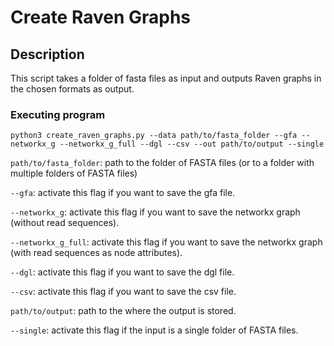 # Create Raven Graphs

## Description

This script takes a folder of fasta files as input and outputs Raven graphs in the chosen formats as output.

### Executing program

```python3 create_raven_graphs.py --data path/to/fasta_folder --gfa --networkx_g --networkx_g_full --dgl --csv --out path/to/output --single```

```path/to/fasta_folder```: path to the folder of FASTA files (or to a folder with multiple folders of FASTA files)

```--gfa```: activate this flag if you want to save the gfa file.

```--networkx_g```: activate this flag if you want to save the networkx graph (without read sequences).

```--networkx_g_full```: activate this flag if you want to save the networkx graph (with read sequences as node attributes).

```--dgl```: activate this flag if you want to save the dgl file.

```--csv```: activate this flag if you want to save the csv file.

```path/to/output```: path to the where the output is stored.

```--single```: activate this flag if the input is a single folder of FASTA files.
